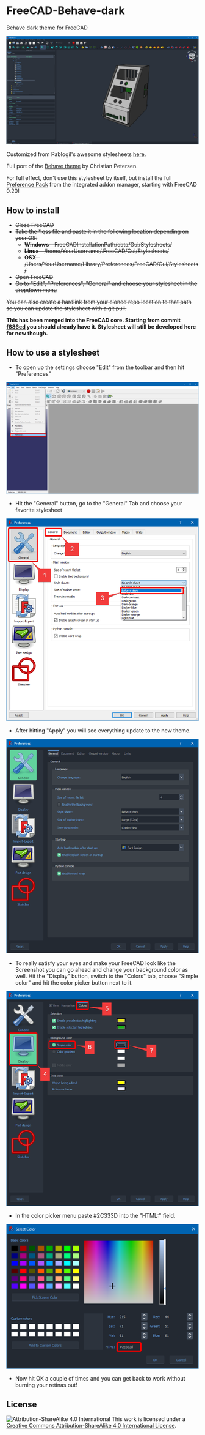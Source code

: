 # FreeCAD-Behave-dark
Behave dark theme for FreeCAD

![Screenshot](Screenshot.png?raw=true)

Customized from Pablogil's awesome stylesheets [here](https://github.com/pgilfernandez/FreeCAD_stylesheets).

Full port of the [Behave theme](https://github.com/fnky/behave-theme) by Christian Petersen. 

For full effect, don't use this stylesheet by itself, but install the full [Preference Pack](https://github.com/Chrismettal/FreeCAD-Behave-Dark-Preference-Pack) from the integrated addon manager, starting with FreeCAD 0.20!


How to install
------
- ~~Close FreeCAD~~
- ~~Take the *.qss file and paste it in the following location depending on your OS:~~
    - ~~__Windows__ - FreeCADInstallationPath/data/Gui/Stylesheets/~~
    - ~~__Linux__ - /home/YourUsername/.FreeCAD/Gui/Stylesheets/~~
    - ~~__OSX__ - /Users/YourUsername/Library/Preferences/FreeCAD/Gui/Stylesheets/~~
- ~~Open FreeCAD~~
- ~~Go to "Edit", "Preferences", "General" and choose your stylesheet in the dropdown menu~~

~~You can also create a hardlink from your cloned repo location to that path so you can update the stylesheet with a git pull.~~

__This has been merged into the FreeCAD core. Starting from commit [f686ed](https://github.com/FreeCAD/FreeCAD/commit/f686ed16e58f669026462445691badc59f5ca23b) you should already have it. Stylesheet will still be developed here for now though.__

How to use a stylesheet
------
- To open up the settings choose "Edit" from the toolbar and then hit "Preferences"
  
![Step1](/Manual/Step1.png?raw=true)

- Hit the "General" button, go to the "General" Tab and choose your favorite stylesheet

![Step2](/Manual/Step2.png?raw=true)

- After hitting "Apply" you will see everything update to the new theme.

![Step3](/Manual/Step3.png?raw=true)

- To really satisfy your eyes  and make your FreeCAD look like the Screenshot you can go ahead and change your background color as well. Hit the "Display" button, switch to the "Colors" tab, choose "Simple color" and hit the color picker button next to it.

![Step4](/Manual/Step4.png?raw=true)

- In the color picker menu paste #2C333D into the "HTML:" field. 

![Step5](/Manual/Step5.png?raw=true)

- Now hit OK a couple of times and you can get back to work without burning your retinas out!

License
------

![Attribution-ShareAlike 4.0 International](http://i.creativecommons.org/l/by-sa/3.0/88x31.png)
This work is licensed under a [Creative Commons Attribution-ShareAlike 4.0 International License](http://creativecommons.org/licenses/by-sa/4.0/).
